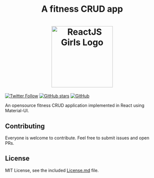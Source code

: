 <h1 align="center"><strong>A fitness CRUD app</strong></h1>
<h1 align="center">
  <a href="https://docs.reactjsgirls.com/" target="blank"><img src="https://material-ui.com/static/images/material-ui-logo.svg" width="200" height="200"  alt="ReactJS Girls Logo" /></a>
</h1>

<div align="center"> </div>

[![Twitter Follow](https://img.shields.io/twitter/follow/espadrine.svg?style=social&label=Follow%20@AimenBatool)](https://twitter.com/aimenbatool/material-crud)
[![GitHub stars](https://img.shields.io/github/stars/badges/shields.svg?style=social&label=Stars)](https://github.com/aimenbatool/material-crud)
[![GitHub](https://img.shields.io/github/license/mashape/apistatus.svg?style=flat-square)](License.md)


An opensource fitness CRUD application implemented in React using Material-UI.

## Contributing

Everyone is welcome to contribute. Feel free to submit issues and open PRs.

## License

MIT License, see the included [License.md](License.md) file.